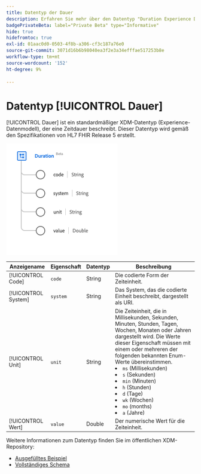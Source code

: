 ```yaml
---
title: Datentyp der Dauer
description: Erfahren Sie mehr über den Datentyp "Duration Experience Data Model (XDM)".
badgePrivateBeta: label="Private Beta" type="Informative"
hide: true
hidefromtoc: true
exl-id: 01aac0d0-0503-4f8b-a306-cf3c187a76e0
source-git-commit: 3071d16b6b98040ea3f2e3a34efffae517253b8e
workflow-type: tm+mt
source-wordcount: '152'
ht-degree: 9%

---
```


# Datentyp [!UICONTROL Dauer]

[!UICONTROL Dauer] ist ein standardmäßiger XDM-Datentyp (Experience-Datenmodell), der eine Zeitdauer beschreibt. Dieser Datentyp wird gemäß den Spezifikationen von HL7 FHIR Release 5 erstellt.

![Struktur des Datentyps Dauer](../../../images/healthcare/data-types/duration.png)

| Anzeigename | Eigenschaft | Datentyp | Beschreibung |
| --- | --- | --- | --- |
| [!UICONTROL Code] | `code` | String | Die codierte Form der Zeiteinheit. |
| [!UICONTROL System] | `system` | String | Das System, das die codierte Einheit beschreibt, dargestellt als URI. |
| [!UICONTROL Unit] | `unit` | String | Die Zeiteinheit, die in Millisekunden, Sekunden, Minuten, Stunden, Tagen, Wochen, Monaten oder Jahren dargestellt wird. Die Werte dieser Eigenschaft müssen mit einem oder mehreren der folgenden bekannten Enum-Werte übereinstimmen. <li> `ms` (Millisekunden) </li> <li> `s` (Sekunden) </li> <li> `min` (Minuten) </li> <li> `h` (Stunden) </li>  <li> `d` (Tage) </li> <li> `wk` (Wochen) </li> <li> `mo` (months) </li> <li> `a` (Jahre) </li> |
| [!UICONTROL Wert] | `value` | Double | Der numerische Wert für die Zeiteinheit. |

Weitere Informationen zum Datentyp finden Sie im öffentlichen XDM-Repository:

* [Ausgefülltes Beispiel](https://github.com/adobe/xdm/blob/master/extensions/industry/healthcare/fhir/datatypes/duration.example.1.json)
* [Vollständiges Schema](https://github.com/adobe/xdm/blob/master/extensions/industry/healthcare/fhir/datatypes/duration.schema.json)

